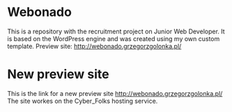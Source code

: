 # Webonado
This is a repository with the recruitment project on Junior Web Developer. It is based on the WordPress engine and was created using my own custom template.
Preview site: http://webonado.grzegorzgolonka.pl/

# New preview site
This is the link for a new preview site http://webonado.grzegorzgolonka.pl/
The site workes on the Cyber_Folks hosting service.
